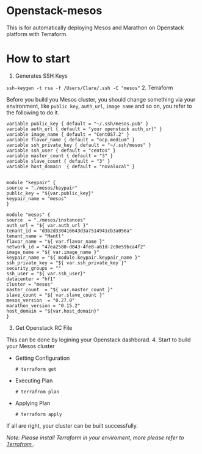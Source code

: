 # Openstack-mesos
This is for automatically deploying Mesos and Marathon on Openstack platform with Terraform.
# How to start
1. Generates SSH Keys

  ```ssh-keygen -t rsa -f /Users/Clare/.ssh -C "mesos"```
2. Terraform

  Before you build you Mesos cluster, you should change something via your environment, like `public key`, `auth_url`, `image name` and so on, you refer to the following to do it.
  ```
  variable public_key { default = "~/.ssh/mesos.pub" }
variable auth_url { default = "your openstack auth_url" }
variable image_name { default = "CentOS7.2" }
variable flavor_name { default = "ocp.medium" }
variable ssh_private_key { default = "~/.ssh/mesos" }
variable ssh_user { default = "centos" }
variable master_count { default = "3" }
variable slave_count { default = "3" }
variable host_domain  { default = "novalocal" }


module "keypair" {
  source = "./mesos/keypair"
  public_key = "${var.public_key}"
  keypair_name = "mesos"
}

module "mesos" {
  source  = "./mesos/instances"
  auth_url = "${ var.auth_url }"
  tenant_id = "d3b2d330416643d3a7514941cb3a056a"
  tenant_name = "Mantl"
  flavor_name = "${ var.flavor_name }"
  network_id = "47ea2580-d843-4fe8-a61d-2c0e59bca4f2"
  image_name = "${ var.image_name }"
  keypair_name = "${ module.keypair.keypair_name }"
  ssh_private_key = "${ var.ssh_private_key }"
  security_groups = ""
  ssh_user = "${ var.ssh_user}"
  datacenter = "hf1"
  cluster = "mesos"
  master_count  = "${ var.master_count }"
  slave_count = "${ var.slave_count }"
  mesos_version  = "0.27.0"
  marathon_version = "0.15.2"
  host_domain = "${var.host_domain}"
}
  ```
3. Get Openstack RC File
  
  This can be done by logining your Openstack dashborad.
4. Start to build your Mesos cluster

  * Getting Configuration
    
    ```
    # terraform get
    ```
  * Executing Plan
    
    ```
    # terrafrom plan
    ```
  * Applying Plan
    
    ```
    # terraform apply
    ```
  
  If all are right, your cluster can be built successfully. 

*Note: Please install Terraform in your enviroment, more please refer to [Terrafrom ](https://www.terraform.io)*.
